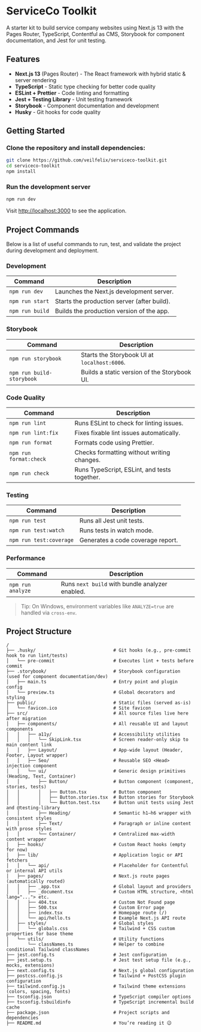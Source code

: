 # ServiceCo Toolkit

A starter kit to build service company websites using Next.js 13 with the Pages Router, TypeScript, Contentful as CMS, Storybook for component documentation, and Jest for unit testing.

## Features

- **Next.js 13** (Pages Router) - The React framework with hybrid static & server rendering
- **TypeScript** - Static type checking for better code quality
- **ESLint + Prettier** - Code linting and formatting
- **Jest + Testing Library** - Unit testing framework
- **Storybook** - Component documentation and development
- **Husky** - Git hooks for code quality


##  Getting Started

### Clone the repository and install dependencies:

```bash
git clone https://github.com/veilfelix/serviceco-toolkit.git
cd serviceco-toolkit
npm install
```

### Run the development server

```bash
npm run dev
```

Visit [http://localhost:3000](http://localhost:3000/) to see the application.


## Project Commands

Below is a list of useful commands to run, test, and validate the project during development and deployment.

### Development

|Command|Description|
|---|---|
|`npm run dev`|Launches the Next.js development server.|
|`npm run start`|Starts the production server (after build).|
|`npm run build`|Builds the production version of the app.|

### Storybook

|Command|Description|
|---|---|
|`npm run storybook`|Starts the Storybook UI at `localhost:6006`.|
|`npm run build-storybook`|Builds a static version of the Storybook UI.|

### Code Quality

|Command|Description|
|---|---|
|`npm run lint`|Runs ESLint to check for linting issues.|
|`npm run lint:fix`|Fixes fixable lint issues automatically.|
|`npm run format`|Formats code using Prettier.|
|`npm run format:check`|Checks formatting without writing changes.|
|`npm run check`|Runs TypeScript, ESLint, and tests together.|

### Testing

|Command|Description|
|---|---|
|`npm run test`|Runs all Jest unit tests.|
|`npm run test:watch`|Runs tests in watch mode.|
|`npm run test:coverage`|Generates a code coverage report.|

### Performance

|Command|Description|
|---|---|
|`npm run analyze`|Runs `next build` with bundle analyzer enabled.|

> Tip: On Windows, environment variables like `ANALYZE=true` are handled via `cross-env`.


## Project Structure

```
/
├── .husky/                             # Git hooks (e.g., pre-commit hook to run lint/tests)
│   └── pre-commit                      # Executes lint + tests before commit
├── .storybook/                         # Storybook configuration (used for component documentation/dev)
│   ├── main.ts                         # Entry point and plugin config
│   └── preview.ts                      # Global decorators and styling
├── public/                             # Static files (served as-is)
│   └── favicon.ico                     # Site favicon
├── src/                                # All source files live here after migration
│   ├── components/                     # All reusable UI and layout components
│   │   ├── a11y/                       # Accessibility utilities
│   │   │   └── SkipLink.tsx            # Screen reader-only skip to main content link
│   │   ├── Layout/                     # App-wide layout (Header, Footer, Layout wrapper)
│   │   ├── Seo/                        # Reusable SEO <Head> injection component
│   │   └── ui/                         # Generic design primitives (Heading, Text, Container)
│   │       ├── Button/                 # Button component (component, stories, tests)
│   │       │   ├── Button.tsx          # Button component
│   │       │   ├── Button.stories.tsx  # Button stories for Storybook
│   │       │   └── Button.test.tsx     # Button unit tests using Jest and @testing-library
│   │       ├── Heading/                # Semantic h1–h6 wrapper with consistent styles
│   │       ├── Text/                   # Paragraph or inline content with prose styles
│   │       └── Container/              # Centralized max-width content wrapper
│   ├── hooks/                          # Custom React hooks (empty for now)
│   ├── lib/                            # Application logic or API fetchers
│   │   └── api/                        # Placeholder for Contentful or internal API utils
│   ├── pages/                          # Next.js route pages (automatically routed)
│   │   ├── _app.tsx                    # Global layout and providers
│   │   ├── _document.tsx               # Custom HTML structure, <html lang="..."> etc.
│   │   ├── 404.tsx                     # Custom Not Found page
│   │   ├── 500.tsx                     # Custom Error page
│   │   ├── index.tsx                   # Homepage route (/)
│   │   └── api/hello.ts                # Example Next.js API route
│   ├── styles/                         # Global styles
│   │   └── globals.css                 # Tailwind + CSS custom properties for base theme
│   └── utils/                          # Utility functions
│       └── classNames.ts               # Helper to combine conditional Tailwind classNames
├── jest.config.ts                      # Jest configuration
├── jest.setup.ts                       # Jest test setup file (e.g., mocks, extensions)
├── next.config.ts                      # Next.js global configuration
├── postcss.config.js                   # Tailwind + PostCSS plugin configuration
├── tailwind.config.js                  # Tailwind theme extensions (colors, spacing, fonts)
├── tsconfig.json                       # TypeScript compiler options
├── tsconfig.tsbuildinfo                # TypeScript incremental build cache
├── package.json                        # Project scripts and dependencies
├── README.md                           # You’re reading it 😉
```